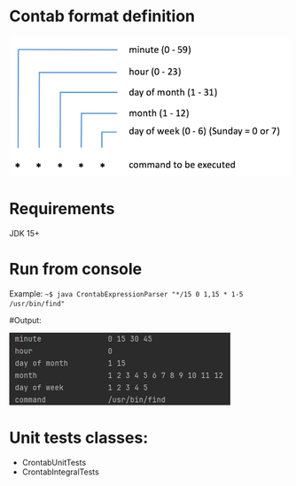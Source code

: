 # Contab format definition
![crontab_definition.png](crontab_definition.png)

# Requirements
JDK 15+

# Run from console
Example:
` ~$ java CrontabExpressionParser "*/15 0 1,15 * 1-5 /usr/bin/find" `

#Output:

![crontab_output_exemple.png](crontab_output_exemple.png)

# Unit tests classes:
- CrontabUnitTests
- CrontabIntegralTests